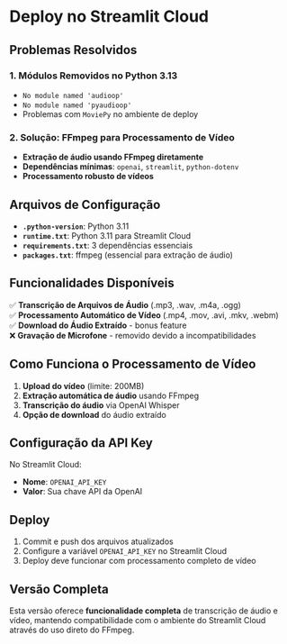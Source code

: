 # Deploy no Streamlit Cloud

## Problemas Resolvidos

### 1. Módulos Removidos no Python 3.13
- `No module named 'audioop'`
- `No module named 'pyaudioop'` 
- Problemas com `MoviePy` no ambiente de deploy

### 2. Solução: FFmpeg para Processamento de Vídeo
- **Extração de áudio usando FFmpeg diretamente**
- **Dependências mínimas**: `openai`, `streamlit`, `python-dotenv`
- **Processamento robusto de vídeos**

## Arquivos de Configuração

- **`.python-version`**: Python 3.11
- **`runtime.txt`**: Python 3.11 para Streamlit Cloud
- **`requirements.txt`**: 3 dependências essenciais
- **`packages.txt`**: ffmpeg (essencial para extração de áudio)

## Funcionalidades Disponíveis

✅ **Transcrição de Arquivos de Áudio** (.mp3, .wav, .m4a, .ogg)  
✅ **Processamento Automático de Vídeo** (.mp4, .mov, .avi, .mkv, .webm)  
✅ **Download do Áudio Extraído** - bonus feature  
❌ **Gravação de Microfone** - removido devido a incompatibilidades

## Como Funciona o Processamento de Vídeo

1. **Upload do vídeo** (limite: 200MB)
2. **Extração automática de áudio** usando FFmpeg
3. **Transcrição do áudio** via OpenAI Whisper
4. **Opção de download** do áudio extraído

## Configuração da API Key

No Streamlit Cloud:
- **Nome**: `OPENAI_API_KEY`
- **Valor**: Sua chave API da OpenAI

## Deploy

1. Commit e push dos arquivos atualizados
2. Configure a variável `OPENAI_API_KEY` no Streamlit Cloud
3. Deploy deve funcionar com processamento completo de vídeo

## Versão Completa

Esta versão oferece **funcionalidade completa** de transcrição de áudio e vídeo, mantendo compatibilidade com o ambiente do Streamlit Cloud através do uso direto do FFmpeg.
